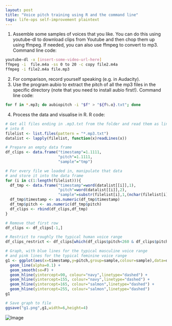 ```yaml
---
layout: post
title: "Voice pitch training using R and the command line"
tags: life-ops self-improvement plaintext
---
```

1. Assemble some samples of voices that you like. You can do this using youtube-dl to download clips from Youtube and then chop them up using ffmpeg. If needed, you can also use ffmpeg to convert to mp3. Command line code:  

``` bash
youtube-dl -x [insert-some-video-url-here]
ffmpeg -i  file.m4a -ss 0 to 20 -c copy file2.m4a
ffmpeg -i file2.m4a file.mp3  
```  

2. For comparison, record yourself speaking (e.g. in Audacity).  
3. Use the program aubio to extract the pitch of all the mp3 files in the specific directory (note that you need to install aubio first!). Command line code:  

``` bash  
for f in *.mp3; do aubiopitch -i "$f" > "${f%.o}.txt"; done  
```  

4. Process the data and visualise in R. R code:  
``` R  
# Get all files ending in .mp3.txt from the folder and read them as lines
# into R
filelist <- list.files(pattern = "*.mp3.txt")
datalist <- lapply(filelist, function(x)readLines(x))

# Prepare an empty data frame
df_clips <- data.frame("timestamp"=1.1111,
                       "pitch"=1.1111,
                       "sample"="tmp")

# For every file we loaded in, manipulate that data
# and store it into the data frame
for (i in c(1:length(filelist))){
  df_tmp <- data.frame("timestamp"=word(datalist[[i]],1),
                       "pitch"=word(datalist[[i]],2),
                       "sample"=substr(filelist[i],1,(nchar(filelist[i])-8)))
  df_tmp$timestamp <- as.numeric(df_tmp$timestamp)
  df_tmp$pitch <- as.numeric(df_tmp$pitch)
  df_clips <- rbind(df_clips,df_tmp)
}

# Remove that first row
df_clips <- df_clips[-1,]

# Restrict to roughly the typical human voice range
df_clips_restrict <- df_clips[which(df_clips$pitch<260 & df_clips$pitch>50),]

# Graph, with blue lines for the typical masculine voice range
# and pink lines for the typical feminine voice range
g1 <- ggplot(aes(x=timestamp,y=pitch,group=sample,colour=sample),data=df_clips_restrict) +
  geom_line(alpha=0.1) +
  geom_smooth(se=F) +
  geom_hline(yintercept=90, colour="navy",linetype="dashed") +
  geom_hline(yintercept=155, colour="navy",linetype="dashed") +
  geom_hline(yintercept=165, colour="salmon",linetype="dashed") +
  geom_hline(yintercept=255, colour="salmon",linetype="dashed")
g1

# Save graph to file
ggsave("g1.png",g1,width=6,height=4)
```

![Image](https://i.ibb.co/XSZ5wYH/g1.png)
